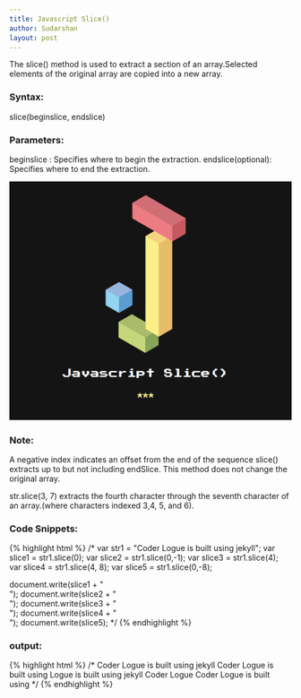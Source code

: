 ```yaml
---
title: Javascript Slice()
author: Sudarshan
layout: post
---
```

The slice() method is used to extract a section of an array.Selected elements of the original array are copied into a new array.

### Syntax: ###
slice(beginslice, endslice) 

### Parameters: ###
beginslice : Specifies where to begin the extraction.
endslice(optional): Specifies where to end the extraction.

![cover-image](/img/jslice.png)

### Note: ###
A negative index  indicates an offset from the end of the sequence
slice() extracts up to but not including endSlice. 
This method does not change the original array.

str.slice(3, 7) extracts the fourth character through the seventh character of an array.(where characters indexed 3,4, 5, and 6).

### Code Snippets: ###
{% highlight html %}
/*
var str1 = "Coder Logue is built using jekyll";
var slice1 = str1.slice(0);
var slice2 = str1.slice(0,-1);
var slice3 = str1.slice(4);
var slice4 = str1.slice(4, 8);
var slice5 = str1.slice(0,-8);

document.write(slice1 + "<br/>");
document.write(slice2 + "<br/>");
document.write(slice3 + "<br/>");
document.write(slice4 + "<br/>");
document.write(slice5); 
*/
{% endhighlight %}


### output: ### 
{% highlight html %}
/* 
Coder Logue is built using jekyll
Coder Logue is built using
Logue is built using jekyll
Coder Logue
Coder Logue is built using 
*/
{% endhighlight %}

